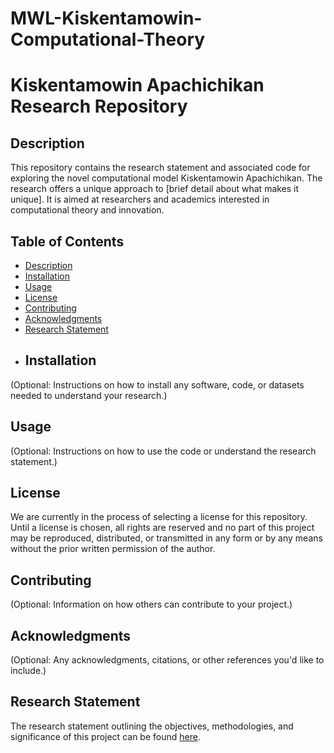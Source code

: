 # MWL-Kiskentamowin-Computational-Theory
# Kiskentamowin Apachichikan Research Repository

## Description

This repository contains the research statement and associated code for exploring the novel computational model Kiskentamowin Apachichikan. The research offers a unique approach to [brief detail about what makes it unique]. It is aimed at researchers and academics interested in computational theory and innovation.

## Table of Contents

- [Description](#description)
- [Installation](#installation)
- [Usage](#usage)
- [License](#license)
- [Contributing](#contributing)
- [Acknowledgments](#acknowledgments)
- [Research Statement](#research-statement)
- ## Installation

(Optional: Instructions on how to install any software, code, or datasets needed to understand your research.)

## Usage

(Optional: Instructions on how to use the code or understand the research statement.)



## License

We are currently in the process of selecting a license for this repository. Until a license is chosen, all rights are reserved and no part of this project may be reproduced, distributed, or transmitted in any form or by any means without the prior written permission of the author.


## Contributing

(Optional: Information on how others can contribute to your project.)

## Acknowledgments

(Optional: Any acknowledgments, citations, or other references you'd like to include.)

## Research Statement

The research statement outlining the objectives, methodologies, and significance of this project can be found [here](./Research_Statement.md).

